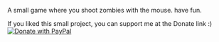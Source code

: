A small game where you shoot zombies with the mouse. have fun.

If you liked this small project, you can support me at the Donate link :)[![Donate with PayPal](https://www.paypalobjects.com/webstatic/icon/pp258.png)](https://www.paypal.me/wampirlucas)

